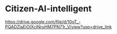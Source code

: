 # Citizen-AI-intelligent
https://drive.google.com/file/d/10oT_-PQADZlaEjOIXcINruHM7PN71r_V/view?usp=drive_link
